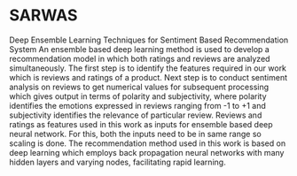 # SARWAS
Deep Ensemble Learning Techniques for Sentiment Based Recommendation System
An ensemble based deep learning method is used to develop a recommendation model in which both ratings and reviews are analyzed simultaneously. The first step is to identify the features required in our work which is reviews and ratings of a product. Next step is to conduct sentiment analysis on reviews to get numerical values for subsequent processing which gives output in terms of polarity and subjectivity, where polarity identifies the emotions expressed in reviews ranging from -1 to +1 and subjectivity identifies the relevance of particular review. Reviews and ratings as features used in this work as inputs for ensemble based deep neural network. For this, both the inputs need to be in same range so scaling is done. The recommendation method used in this work is based on deep learning which employs back propagation neural networks with many hidden layers and varying nodes, facilitating rapid learning.
